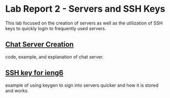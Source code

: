 # Lab Report 2 - Servers and SSH Keys
This lab focused on the creation of servers as well as the utilization of SSH keys to quickly login to frequently used servers.
## [Chat Server Creation](chatServer.md)
code, example, and explanation of chat server.
## [SSH key for ieng6](ssh.md)
example of using keygen to sign into servers quicker and how it is stored and works.

